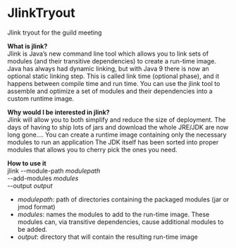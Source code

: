 # JlinkTryout
Jlink tryout for the guild meeting



**What is jlink?**  
Jlink is Java’s new command line tool which allows you to link sets of modules (and their transitive dependencies) 
to create a run-time image. Java has always had dynamic linking, but with Java 9 there is now an optional static linking step. 
This is called link time (optional phase), and it happens between compile time and run time.
You can use the jlink tool to assemble and optimize a set of modules and their dependencies into a custom runtime image.

**Why would I be interested in jlink?**  
Jlink will allow you to both simplify and reduce the size of deployment. 
The days of having  to ship lots of jars and download the whole JRE/JDK are now long gone….
You can create a runtime image containing only the necessary modules to run an application
The JDK itself has been sorted into proper modules that allows you to cherry pick the ones you need.

**How to use it**  
jlink --module-path $modulepath$  
      --add-modules $modules$  
      --output      $output$  
* $modulepath$: path of directories containing the packaged modules (jar or jmod format)  
* $modules$: names the modules to add to the run-time image. These modules can, via transitive dependencies, cause additional modules to be added.
* $output$: directory that will contain the resulting run-time image